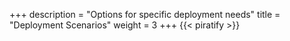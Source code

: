 +++
description = "Options for specific deployment needs"
title = "Deployment Scenarios"
weight = 3
+++
{{< piratify >}}